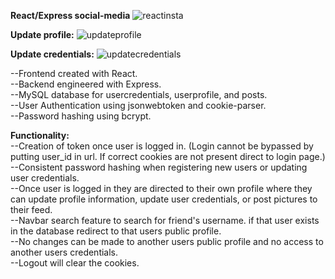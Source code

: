 <strong>React/Express social-media</strong>
![reactinsta](https://github.com/user-attachments/assets/c0586e87-f1eb-430d-96d3-3c3178c593eb)

<strong>Update profile:</strong>
![updateprofile](https://github.com/user-attachments/assets/ea253faf-bb1f-49eb-8b6e-b0149d7100ad)

<strong>Update credentials:</strong>
![updatecredentials](https://github.com/user-attachments/assets/acd3003a-b95f-4835-a14f-13485beb83df)




--Frontend created with React.<br/>
--Backend engineered with Express.<br/>
--MySQL database for usercredentials, userprofile, and posts.<br/>
--User Authentication using jsonwebtoken and cookie-parser.<br/>
--Password hashing using bcrypt.<br/>

<strong>Functionality:</strong><br/>
--Creation of token once user is logged in. (Login cannot be bypassed by putting user_id in url. If correct cookies are not present direct to login page.)<br/>
--Consistent password hashing when registering new users or updating user credentials.<br/>
--Once user is logged in they are directed to their own profile where they can update profile information, update user credentials, or post pictures to their feed.<br/>
--Navbar search feature to search for friend's username. if that user exists in the database redirect to that users public profile.<br/>
--No changes can be made to another users public profile and no access to another users credentials.<br/>
--Logout will clear the cookies.<br/>
